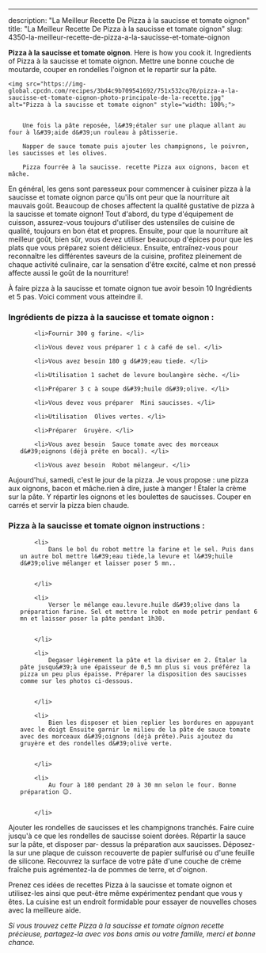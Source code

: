---
description: "La Meilleur Recette De Pizza à la saucisse et tomate oignon"
title: "La Meilleur Recette De Pizza à la saucisse et tomate oignon"
slug: 4350-la-meilleur-recette-de-pizza-a-la-saucisse-et-tomate-oignon

<p>
	<strong>Pizza à la saucisse et tomate oignon</strong>. 
	Here is how you cook it. Ingredients of Pizza à la saucisse et tomate oignon. Mettre une bonne couche de moutarde, couper en rondelles l&#39;oignon et le repartir sur la pâte.
</p>
<p>
	
	<img src="https://img-global.cpcdn.com/recipes/3bd4c9b709541692/751x532cq70/pizza-a-la-saucisse-et-tomate-oignon-photo-principale-de-la-recette.jpg" alt="Pizza à la saucisse et tomate oignon" style="width: 100%;">
	
	
		Une fois la pâte reposée, l&#39;étaler sur une plaque allant au four à l&#39;aide d&#39;un rouleau à pâtisserie.
	
		Napper de sauce tomate puis ajouter les champignons, le poivron, les saucisses et les olives.
	
		Pizza fourrée à la saucisse. recette Pizza aux oignons, bacon et mâche.
	
</p>

En général, les gens sont paresseux pour commencer à cuisiner pizza à la saucisse et tomate oignon parce qu'ils ont peur que la nourriture ait mauvais goût. Beaucoup de choses affectent la qualité gustative de pizza à la saucisse et tomate oignon! Tout d'abord, du type d'équipement de cuisson, assurez-vous toujours d'utiliser des ustensiles de cuisine de qualité, toujours en bon état et propres. Ensuite, pour que la nourriture ait meilleur goût, bien sûr, vous devez utiliser beaucoup d'épices pour que les plats que vous préparez soient délicieux. Ensuite, entraînez-vous pour reconnaître les différentes saveurs de la cuisine, profitez pleinement de chaque activité culinaire, car la sensation d'être excité, calme et non pressé affecte aussi le goût de la nourriture!

<!--inarticleads1-->

À faire pizza à la saucisse et tomate oignon tue avoir besoin 10 Ingrédients et 5 pas. Voici comment vous atteindre il.

<h3>Ingrédients de pizza à la saucisse et tomate oignon :</h3>

<ol>
	
		<li>Fournir 300 g farine. </li>
	
		<li>Vous devez vous préparer 1 c à café de sel. </li>
	
		<li>Vous avez besoin 180 g d&#39;eau tiede. </li>
	
		<li>Utilisation 1 sachet de levure boulangère sèche. </li>
	
		<li>Préparer 3 c à soupe d&#39;huile d&#39;olive. </li>
	
		<li>Vous devez vous préparer  Mini saucisses. </li>
	
		<li>Utilisation  Olives vertes. </li>
	
		<li>Préparer  Gruyère. </li>
	
		<li>Vous avez besoin  Sauce tomate avec des morceaux d&#39;oignons (déjà prête en bocal). </li>
	
		<li>Vous avez besoin  Robot mélangeur. </li>
	
</ol>

Aujourd&#39;hui, samedi, c&#39;est le jour de la pizza. Je vous propose : une pizza aux oignons, bacon et mâche.rien à dire, juste à manger ! Étaler la crème sur la pâte. Y répartir les oignons et les boulettes de saucisses. Couper en carrés et servir la pizza bien chaude. 

<!--inarticleads2-->

<h3>Pizza à la saucisse et tomate oignon instructions :</h3>

<ol>
	
		<li>
			Dans le bol du robot mettre la farine et le sel. Puis dans un autre bol mettre l&#39;eau tiède,la levure et l&#39;huile d&#39;olive mélanger et laisser poser 5 mn..
			
			
		</li>
	
		<li>
			Verser le mélange eau.levure.huile d&#39;olive dans la préparation farine. Sel et mettre le robot en mode petrir pendant 6 mn et laisser poser la pâte pendant 1h30.
			
			
		</li>
	
		<li>
			Degaser légèrement la pâte et la diviser en 2. Étaler la pâte jusqu&#39;à une épaisseur de 0,5 mn plus si vous préférez la pizza un peu plus épaisse. Préparer la disposition des saucisses comme sur les photos ci-dessous.
			
			
		</li>
	
		<li>
			Bien les disposer et bien replier les bordures en appuyant avec le doigt Ensuite garnir le milieu de la pâte de sauce tomate avec des morceaux d&#39;oignons (déjà prête).Puis ajoutez du gruyère et des rondelles d&#39;olive verte.
			
			
		</li>
	
		<li>
			Au four à 180 pendant 20 à 30 mn selon le four. Bonne préparation 😉.
			
			
		</li>
	
</ol>

Ajouter les rondelles de saucisses et les champignons tranchés. Faire cuire jusqu&#39;à ce que les rondelles de saucisse soient dorées. Répartir la sauce sur la pâte, et disposer par- dessus la préparation aux saucisses. Déposez-la sur une plaque de cuisson recouverte de papier sulfurisé ou d&#39;une feuille de silicone. Recouvrez la surface de votre pâte d&#39;une couche de crème fraîche puis agrémentez-la de pommes de terre, et d&#39;oignon. 

<!--inarticleads1-->

<p>
Prenez ces idées de recettes Pizza à la saucisse et tomate oignon et utilisez-les ainsi que peut-être même expérimentez pendant que vous y êtes. La cuisine est un endroit formidable pour essayer de nouvelles choses avec la meilleure aide.
</p>

<p>
<i>Si vous trouvez cette Pizza à la saucisse et tomate oignon recette précieuse, partagez-la avec vos bons amis ou votre famille, merci et bonne chance.</i>
</p>
